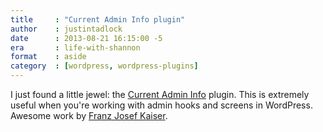 ```yaml
---
title     : "Current Admin Info plugin"
author    : justintadlock
date      : 2013-08-21 16:15:00 -5
era       : life-with-shannon
format    : aside
category  : [wordpress, wordpress-plugins]
---
```


I just found a little jewel:  the <a href="https://github.com/franz-josef-kaiser/current-admin-info" title="Current Admin Info WordPress plugin">Current Admin Info</a> plugin.  This is extremely useful when you're working with admin hooks and screens in WordPress.  Awesome work by <a href="http://unserkaiser.com/" title="Franz Josef Kaiser">Franz Josef Kaiser</a>.
